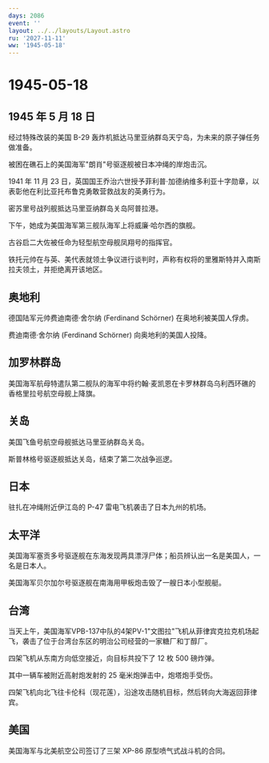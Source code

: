 ```yaml
---
days: 2086
event: ''
layout: ../../layouts/Layout.astro
ru: '2027-11-11'
ww: '1945-05-18'
---
```


# 1945-05-18

## 1945 年 5 月 18 日

经过特殊改装的美国 B-29
轰炸机抵达马里亚纳群岛天宁岛，为未来的原子弹任务做准备。

被困在礁石上的美国海军"朗肖"号驱逐舰被日本冲绳的岸炮击沉。

1941 年 11 月 23
日，英国国王乔治六世授予菲利普·加德纳维多利亚十字勋章，以表彰他在利比亚托布鲁克勇敢营救战友的英勇行为。

密苏里号战列舰抵达马里亚纳群岛关岛阿普拉港。

下午，她成为美国海军第三舰队海军上将威廉·哈尔西的旗舰。

古谷启二大佐被任命为轻型航空母舰凤翔号的指挥官。

铁托元帅在与英、美代表就领土争议进行谈判时，声称有权将的里雅斯特并入南斯拉夫领土，并拒绝离开该地区。

## 奥地利

德国陆军元帅费迪南德·舍尔纳 (Ferdinand Schörner) 在奥地利被美国人俘虏。

费迪南德·舍尔纳 (Ferdinand Schörner) 向奥地利的美国人投降。

## 加罗林群岛

美国海军航母特遣队第二舰队的海军中将约翰·麦凯恩在卡罗林群岛乌利西环礁的香格里拉号航空母舰上降旗。

## 关岛

美国飞鱼号航空母舰抵达马里亚纳群岛关岛。

斯普林格号驱逐舰抵达关岛，结束了第二次战争巡逻。

## 日本

驻扎在冲绳附近伊江岛的 P-47 雷电飞机袭击了日本九州的机场。

## 太平洋

美国海军塞贡多号驱逐舰在东海发现两具漂浮尸体；船员辨认出一名是美国人，一名是日本人。

美国海军贝尔加尔号驱逐舰在南海用甲板炮击毁了一艘日本小型舰艇。

## 台湾

当天上午，美国海军VPB-137中队的4架PV-1"文图拉"飞机从菲律宾克拉克机场起飞，袭击了位于台湾台东区的明治公司经营的一家糖厂和丁醇厂。

四架飞机从东南方向低空接近，向目标共投下了 12 枚 500 磅炸弹。

其中一辆车被附近高射炮发射的 25 毫米炮弹击中，炮塔炮手受伤。

四架飞机向北飞往卡伦科（现花莲），沿途攻击随机目标，然后转向大海返回菲律宾。

## 美国

美国海军与北美航空公司签订了三架 XP-86 原型喷气式战斗机的合同。